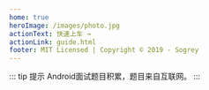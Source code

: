 ```yaml
---
home: true
heroImage: /images/photo.jpg
actionText: 快速上车 →
actionLink: guide.html
footer: MIT Licensed | Copyright © 2019 - Sogrey
---
```


::: tip 提示
Android面试题目积累，题目来自互联网。
:::